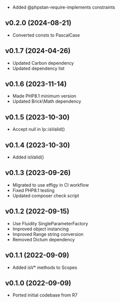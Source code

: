 * Added @phpstan-require-implements constraints

## v0.2.0 (2024-08-21)
* Converted consts to PascalCase

## v0.1.7 (2024-04-26)
* Updated Carbon dependency
* Updated dependency list

## v0.1.6 (2023-11-14)
* Made PHP8.1 minimum version
* Updated Brick\Math dependency

## v0.1.5 (2023-10-30)
* Accept null in Ip::isValid()

## v0.1.4 (2023-10-30)
* Added isValid()

## v0.1.3 (2023-09-26)
* Migrated to use effigy in CI workflow
* Fixed PHP8.1 testing
* Updated composer check script

## v0.1.2 (2022-09-15)
* Use Fluidity SingleParameterFactory
* Improved object instancing
* Improved Range string conversion
* Removed Dictum dependency

## v0.1.1 (2022-09-09)
* Added isV* methods to Scopes

## v0.1.0 (2022-09-09)
* Ported initial codebase from R7
